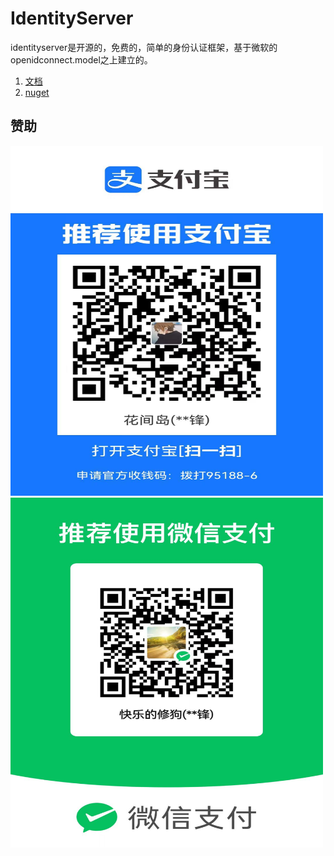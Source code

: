 # IdentityServer

identityserver是开源的，免费的，简单的身份认证框架，基于微软的openidconnect.model之上建立的。

1. [文档](https://github.com/1448376744/IdentityServer/wiki)
2. [nuget](https://www.nuget.org/packages/Soul.IdentityServer/)

## 赞助

<img src="/images/aliyun-pay.jpg" width="500" height="560" /><img src="/images/wechat-pay.jpg" width="500" height="560" />
